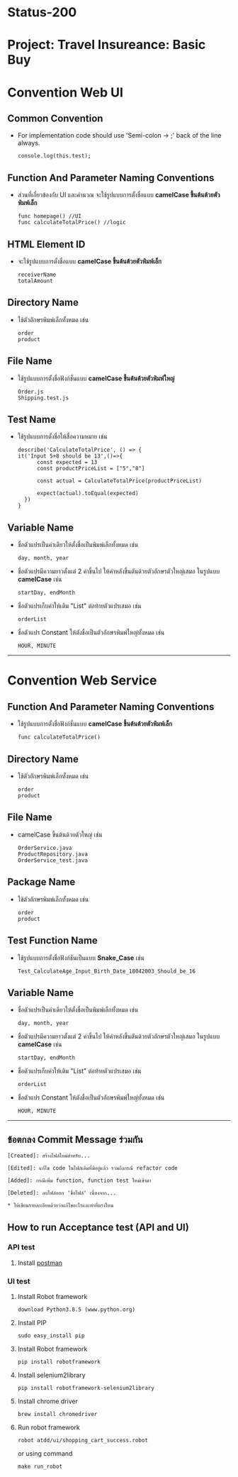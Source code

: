 # Status-200

# Project: Travel Insureance: Basic Buy

# Convention Web UI

## Common Convention

- For implementation code should use 'Semi-colon -> ;' back of the line always.
  
  ```
  console.log(this.test);
  ```

## Function And Parameter Naming Conventions

- ส่วนที่เกี่ยวข้องกับ UI และคำนวณ จะใช้รูปแบบการตั้งชื่อแบบ **camelCase ขึ้นต้นต้วยตัวพิมพ์เล็ก**
  
  ```
  func homepage() //UI
  func calculateTotalPrice() //logic
  ```

## HTML Element ID

- จะใช้รูปแบบการตั้งชื่อแบบ **camelCase ขึ้นต้นต้วยตัวพิมพ์เล็ก**
  
  ```
  receiverName
  totalAmount
  ```

## Directory Name

- ใช้ตัวอักษรพิมพ์เล็กทั้งหมด เช่น
  
  ```
  order
  product
  ```

## File Name

- ใช้รูปแบบการตั้งชื่อฟังก์ชั่นแบบ **camelCase ขึ้นต้นต้วยตัวพิมพ์ใหญ่**
  
  ```
  Order.js
  Shipping.test.js
  ```

## Test Name

- ใช้รูปแบบการตั้งชื่อให้สื่อความหมาย เช่น
  
  ```
  describe('CalculateTotalPrice', () => {
  it('Input 5+8 should be 13',()=>{
        const expected = 13
        const productPriceList = ["5","8"]
  
        const actual = CalculateTotalPrice(productPriceList)
  
        expect(actual).toEqual(expected)
    })
  }
  ```

## Variable Name

- ชื่อตัวแปรเป็นคำเดียวให้ตั้งชื่อเป็นพิมพ์เล็กทั้งหมด เช่น
  
  ```
  day, month, year
  ```

- ชื่อตัวแปรมีความยาวตั้งแต่ 2 คำขึ้นไป ให้คำหลังขึ้นตันด้วยตัวอักษรตัวใหญ่เสมอ ในรูปแบบ **camelCase** เช่น
  
  ```
  startDay, endMonth
  ```

- ชื่อตัวแปรเก็บค่าให้เติม "List" ต่อท้ายตัวแปรเสมอ เช่น
  
  ```
  orderList
  ```

- ชื่อตัวแปร Constant ให้ตังชื่อเป็นตัวอักษรพิมพ์ใหญ่ทั้งหมด เช่น
  
  ```
  HOUR, MINUTE
  ```

---

# Convention Web Service

## Function And Parameter Naming Conventions

- ใช้รูปแบบการตั้งชื่อฟังก์ชั่นแบบ **camelCase ขึ้นต้นต้วยตัวพิมพ์เล็ก**
  
  ```
  func calculateTotalPrice()
  ```

## Directory Name

- ใช้ตัวอักษรพิมพ์เล็กทั้งหมด เช่น
  
  ```
  order
  product
  ```

## File Name

- camelCase ขึ้นต้นด้วยตัวใหญ่ เช่น
  
  ```
  OrderService.java
  ProductRepository.java
  OrderService_test.java
  ```

## Package Name

- ใช้ตัวอักษรพิมพ์เล็กทั้งหมด เช่น
  
  ```
  order
  product
  ```

## Test Function Name

- ใช้รูปแบบการตั้งชื่อฟังก์ชันเป็นแบบ **Snake_Case** เช่น
  
  ```
  Test_CalculateAge_Input_Birth_Date_18042003_Should_be_16
  ```

## Variable Name

- ชื่อตัวแปรเป็นคำเดียวให้ตั้งชื่อเป็นพิมพ์เล็กทั้งหมด เช่น
  
  ```
  day, month, year
  ```

- ชื่อตัวแปรมีความยาวตั้งแต่ 2 คำขึ้นไป ให้คำหลังขึ้นตันด้วยตัวอักษรตัวใหญ่เสมอ ในรูปแบบ **camelCase** เช่น
  
  ```
  startDay, endMonth
  ```

- ชื่อตัวแปรเก็บค่าให้เติม "List" ต่อท้ายตัวแปรเสมอ เช่น
  
  ```
  orderList
  ```

- ชื่อตัวแปร Constant ให้ตังชื่อเป็นตัวอักษรพิมพ์ใหญ่ทั้งหมด เช่น
  
  ```
  HOUR, MINUTE
  ```

---

## ข้อตกลง Commit Message ร่วมกัน

```
[Created]: สร้างไฟล์ใหม่สำหรับ...

[Edited]: แก้ไข code ในไฟล์เดิมที่มีอยู่แล้ว รวมถึงกรณี refactor code

[Added]: กรณีเพิ่ม function, function test ใหม่เข้ามา

[Deleted]: ลบไฟล์ออก 'ชื่อไฟล์' เนื่องจาก...

* ให้เขียนรายละเอียดด้วยว่าแก้ไขอะไรและทำที่ตรงไหน
```

## How to run Acceptance test (API and UI)

### API test

1. Install [postman](https://www.postman.com/downloads/)

### UI test

1. Install Robot framework
   
   ```
   download Python3.8.5 (www.python.org)
   ```

2. Install PIP
   
   ```
   sudo easy_install pip
   ```

3. Install Robot framework
   
   ```
   pip install robotframework
   ```

4. Install selenium2library
   
   ```
   pip install robotframework-selenium2library
   ```

5. Install chrome driver
   
   ```
   brew install chromedriver
   ```

6. Run robot framework
   
   ```
   robot atdd/ui/shopping_cart_success.robot
   ```
   
   or using command
   
   ```
   make run_robot
   ```
